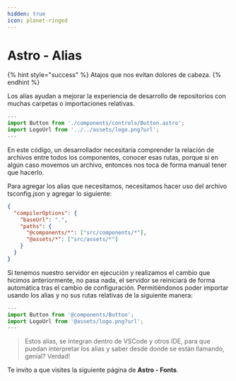 ```yaml
---
hidden: true
icon: planet-ringed
---
```


# Astro - Alias

{% hint style="success" %}
Atajos que nos evitan dolores de cabeza.
{% endhint %}

Los alias ayudan a mejorar la experiencia de desarrollo de repositorios con muchas carpetas o importaciones relativas.

```javascript
---
import Button from './components/controls/Button.astro';
import LogoUrl from '../../assets/logo.png?url';
---
```

En este código, un desarrollador necesitaría comprender la relación de archivos entre todos los componentes, conocer esas rutas, porque si en algún caso movemos un archivo, entonces nos toca de forma manual tener que hacerlo.

Para agregar los alias que necesitamos, necesitamos hacer uso del archivo tsconfig.json y agregar lo siguiente:

```json
{
  "compilerOptions": {
    "baseUrl": ".",
    "paths": {
      "@components/*": ["src/components/*"],
      "@assets/*": ["src/assets/*"]
    }
  }
}
```

Si tenemos nuestro servidor en ejecución y realizamos el cambio que hicimos anteriormente, no pasa nada, el servidor se reiniciará de forma automática tras el cambio de configuración. Permitiéndonos poder importar usando los alias y no sus rutas relativas de la siguiente manera:

```javascript
---
import Button from '@components/Button';
import LogoUrl from '@assets/logo.png?url';
---
```

> Estos alias, se integran dentro de VSCode y otros IDE, para que puedan interpretar los alias y saber desde donde se están llamando, genial? Verdad!

Te invito a que visites la siguiente página de **Astro - Fonts**.
